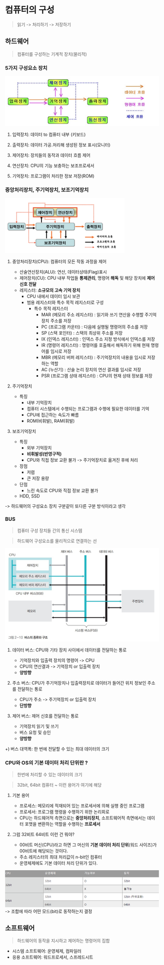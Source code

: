 # 컴퓨터의 구성

> 읽기 -> 처리하기 -> 저장하기

## 하드웨어
> 컴퓨터를 구성하는 기계적 장치(물리적)

### 5가지 구성요소 장치
![Alt text](images/image.png)
1. 입력장치: 데이터 to 컴퓨터 내부 (키보드)

2. 출력장치: 데이터 가공.처리해 생성된 정보 표시(모니터)

3. 제어장치: 장치들의 동작과 데이터 흐름 제어

4. 연산장치: CPU의 기능 보충하는 보조프로세서

5. 기억장치: 프로그램이 처리한 정보 저장(ROM)

### 중앙처리장치, 주기억장치, 보조기억장치
![Alt text](images/image-1.png)

1. 중앙처리장치(CPU): 컴퓨터의 모든 작동 과정을 제어
    - 산술연산장치(ALU): 연산, 데이터상태(Flag)표시
    - 제어장치(CU): CPU 내부 작업들 **통제관리**, 명령어 **해독** 및 해당 장치에 **제어 신호 전달**
    - 레지스터: **소규모의 고속 기억 장치**
        - CPU 내에서 데이터 임시 보관
        - 범용 레지스터와 특수 목적 레지스터로 구성
            - 특수 목적 레지스터
                - MAR (메모리 주소 레지스터) : 읽기와 쓰기 연산을 수행할 주기억장치 주소를 저장
                - PC (프로그램 카운터) : 다음에 실행될 명령어의 주소를 저장
                - SP (스택 포인터) : 스택의 최상위 주소를 저장
                - IX (인덱스 레지스터) : 인덱스 주소 지정 방식에서 인덱스를 저장
                - IR (명령어 레지스터) : 명령어를 호출해서 해독하기 위해 현재 명령어를 임시로 저장
                - MBR (메모리 버퍼 레지스터) : 주기억장치의 내용을 임시로 저장하는 역할
                - AC (누산기) : 산술 논리 장치의 연산 결과를 임시로 저장
                - PSR (프로그램 상태 레지스터) : CPU의 현재 상태 정보를 저장

2. 주기억장치
    - 특징
        - 내부 기억장치
        - 컴퓨터 시스템에서 수행되는 프로그램과 수행에 필요한 데이터를 기억
        - CPU에 접근하는 속도가 빠름
        - ROM(비휘발), RAM(휘발)

3. 보조기억장치
    - 특징
        - 외부 기억장치
        - **비휘발성(반영구적)**
        - CPU와 직접 정보 교환 불가 -> 주기억장치로 옮겨진 후에 처리
    - 장점
        - 저렴
        - 큰 저장 용량
    - 단점
        - 느린 속도로 CPU와 직접 정보 교환 불가
    - HDD, SSD

-> 하드웨어의 구성요소 장치 구분같이 또다른 구분 방식이라고 생각

### BUS
> 컴퓨터 구성 장치들 간의 통신 시스템

> 하드웨어 구성요소를 물리적으로 연결하는 선

![Alt text](images/image-2.png)

1. 데이터 버스: CPU와 기타 장치 사이에서 데이터를 전달하는 통로
   - 기억장치와 입출력 장치의 명령어 -> CPU
   - CPU의 연산결과 -> 기억장치 or 입출력 장치
   - **양방향**
  
2. 주소 버스: CPU가 주기억장치나 입출력장치로 데이터가 들어간 위치 정보인 주소를 전달하는 통로
   - CPU가 주소 -> 주기억장치 or 입출력 장치
   - **단방향** 
  
3. 제어 버스: 제어 신호를 전달하는 통로
   - 기억장치 읽기 및 쓰기
   - 버스 요청 및 승인
   - **양방향**
  
+) 버스 대역폭: 한 번에 전달할 수 있는 최대 데이터의 크기
  
### CPU와 OS의 기본 데이터 처리 단위란 ?
> 한번에 처리할 수 있는 데이터의 크기

> 32bit, 64bit 컴퓨터 ~ 이런 용어가 여기에 해당

1. 기본 용어
    - 프로세스: 메모리에 적재되어 있는 프로세서에 의해 실행 중인 프로그램
    - 프로세서: 프로그램 명령을 수행하기 위한 논리회로
    - CPU는 하드웨어적 측면으로는 **중앙처리장치**, 소프트웨어적 측면에서는 데이터 포맷을 변환하는 역할을 수행하는 **프로세서** 

2. 그럼 32비트 64비트 이런 건 뭐야?
    - 00비트 머신(CPU)라고 하면 그 머신의 **기본 데이터 처리 단위**(워드 사이즈)가 00비트에 해당되는 것이다.
    - 주소 레지스터의 최대 처리값이 n-bit인 컴퓨터
    - 운영체제에도 기본 데이터 처리 단위가 있다.

![Alt text](images/image-3.png)
-> 조합에 따라 어떤 모드(bit)로 동작하는지 결정

## 소프트웨어
> 하드웨어의 동작을 지시하고 제어하는 명령어의 집합

- 시스템 소프트웨어: 운영체제, 컴파일러
- 응용 소프트웨어: 워드프로세서, 스프레드시트